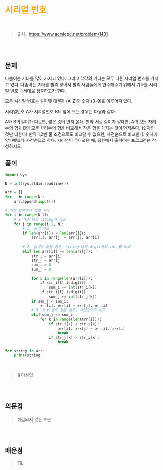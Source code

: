 <br/><Br>

<span style = "color:orange">

# 시리얼 번호
</span>
<br>

> 출처 : https://www.acmicpc.net/problem/1431

<br/><br>

## 문제
다솜이는 기타를 많이 가지고 있다. 그리고 각각의 기타는 모두 다른 시리얼 번호를 가지고 있다. 다솜이는 기타를 빨리 찾아서 빨리 사람들에게 연주해주기 위해서 기타를 시리얼 번호 순서대로 정렬하고자 한다.

모든 시리얼 번호는 알파벳 대문자 (A-Z)와 숫자 (0-9)로 이루어져 있다.

시리얼번호 A가 시리얼번호 B의 앞에 오는 경우는 다음과 같다.

A와 B의 길이가 다르면, 짧은 것이 먼저 온다.
만약 서로 길이가 같다면, A의 모든 자리수의 합과 B의 모든 자리수의 합을 비교해서 작은 합을 가지는 것이 먼저온다. (숫자인 것만 더한다)
만약 1,2번 둘 조건으로도 비교할 수 없으면, 사전순으로 비교한다. 숫자가 알파벳보다 사전순으로 작다.
시리얼이 주어졌을 때, 정렬해서 출력하는 프로그램을 작성하시오.
## 풀이

```python
import sys

N = int(sys.stdin.readline())

arr = []
for _ in range(N):
    arr.append(input())

# 가장 앞쪽부터 정렬 시작
for i in range(N-1):
    # i 기준 뒤의 string과 비교
    for j in range(i+1, N):
        # 1. 길이 비교
        if len(arr[j]) < len(arr[i]):
            arr[i], arr[j] = arr[j], arr[i]
        
        # 2. 길이가 같을 경우, string 내의 digit형의 int 합 비교
        elif len(arr[i]) == len(arr[j]):
            str_i = arr[i]
            str_j = arr[j]
            sum_i = 0
            sum_j = 0

            for k in range(len(arr[i])):
                if str_i[k].isdigit():
                    sum_i += int(str_i[k])
                if str_j[k].isdigit():
                    sum_j += int(str_j[k])
            if sum_j < sum_i:
                arr[i], arr[j] = arr[j], arr[i]
            # 3. int 합도 같을 경우, 사전순으로 비교
            elif sum_j == sum_i:
                for k in range(len(arr[i])):
                    if str_j[k] < str_i[k]:
                        arr[i], arr[j] = arr[j], arr[i]
                        break
                    if str_j[k] > str_i[k]:
                        break

for string in arr:
    print(string)
```
<br>

> 풀이설명

<br/><br>


## 의문점
> 해결되지 않은 부분


<br/><br>


## 배운점
> TIL


